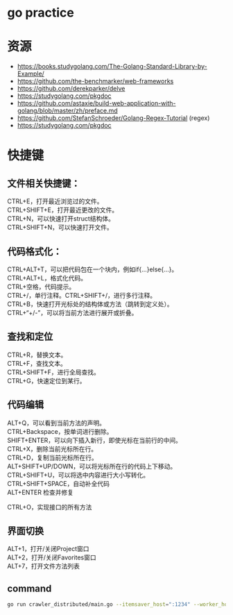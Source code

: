 # go practice

# 资源
- https://books.studygolang.com/The-Golang-Standard-Library-by-Example/
- https://github.com/the-benchmarker/web-frameworks
- https://github.com/derekparker/delve
- https://studygolang.com/pkgdoc
- https://github.com/astaxie/build-web-application-with-golang/blob/master/zh/preface.md
- https://github.com/StefanSchroeder/Golang-Regex-Tutorial (regex)
- https://studygolang.com/pkgdoc

# 快捷键
## 文件相关快捷键：
CTRL+E，打开最近浏览过的文件。<br>
CTRL+SHIFT+E，打开最近更改的文件。<br>
CTRL+N，可以快速打开struct结构体。<br>
CTRL+SHIFT+N，可以快速打开文件。<br>

## 代码格式化：
CTRL+ALT+T，可以把代码包在一个块内，例如if{…}else{…}。<br>
CTRL+ALT+L，格式化代码。<br>
CTRL+空格，代码提示。<br>
CTRL+/，单行注释。CTRL+SHIFT+/，进行多行注释。<br>
CTRL+B，快速打开光标处的结构体或方法（跳转到定义处）。<br>
CTRL+“+/-”，可以将当前方法进行展开或折叠。<br>

## 查找和定位
CTRL+R，替换文本。<br>
CTRL+F，查找文本。<br>
CTRL+SHIFT+F，进行全局查找。<br>
CTRL+G，快速定位到某行。<br>

## 代码编辑
ALT+Q，可以看到当前方法的声明。<br>
CTRL+Backspace，按单词进行删除。<br>
SHIFT+ENTER，可以向下插入新行，即使光标在当前行的中间。<br>
CTRL+X，删除当前光标所在行。<br>
CTRL+D，复制当前光标所在行。<br>
ALT+SHIFT+UP/DOWN，可以将光标所在行的代码上下移动。<br>
CTRL+SHIFT+U，可以将选中内容进行大小写转化。<br>
CTRL+SHIFT+SPACE，自动补全代码<br>
ALT+ENTER 检查并修复<br>

CTRL+O，实现接口的所有方法<br>

## 界面切换
ALT+1，打开/关闭Project窗口<br>
ALT+2，打开/关闭Favorites窗口<br>
ALT+7，打开文件方法列表<br>

## command
```bash
go run crawler_distributed/main.go --itemsaver_host=":1234" --worker_hosts=":9000,:9001"
```